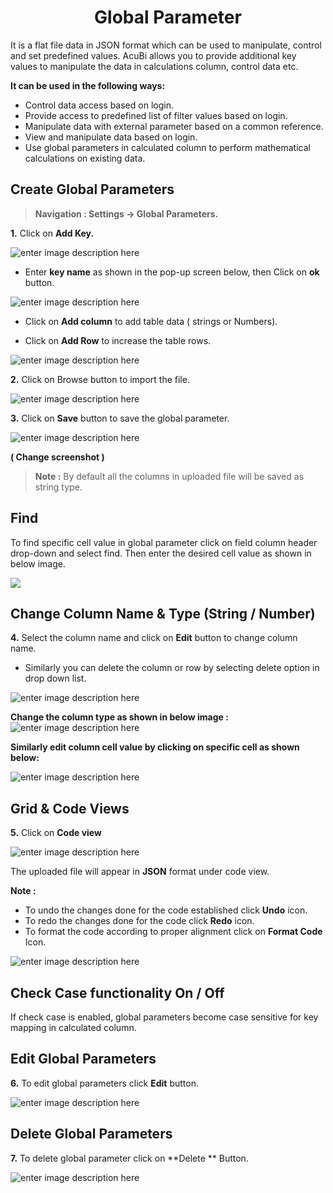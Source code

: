 <center><h1>Global Parameter</h1></center>

It is a flat file data in JSON format which can be used to manipulate, control and set predefined values.
AcuBi allows you to provide additional key values to manipulate the data in calculations column, control data etc. 
 
 **It can be used in the following ways:** 
- Control data access based on login.
- Provide access to predefined list of filter values based on login.
- Manipulate data with external parameter based on a common reference.
- View and manipulate data based on login.
- Use global parameters in calculated column to perform mathematical calculations on existing data.
 
## Create Global Parameters

>**Navigation : Settings → Global Parameters.**

**1.** Click on **Add Key.**

![enter image description here](https://raw.githubusercontent.com/sv18042016/fp1/eb08bee2614e37797672ab46bd201d2f6211d09b/images/global+para.png)

-  Enter **key name** as shown in the pop-up screen below, then Click on **ok** button.

![enter image description here](https://raw.githubusercontent.com/sv18042016/fp1/af27c45cb55b5170d224482c0ac646b1093c8f1a/images/global+para2.png)

 - Click on **Add column** to add table data ( strings or Numbers).
 
 - Click on **Add Row** to increase the table rows.
 

![enter image description here](https://raw.githubusercontent.com/sv18042016/fp1/a0355c0670a5270bd78cc76161b7c49b3598d57f/images/gp1.png)

**2.** Click on Browse button to import the file.

![enter image description here](https://raw.githubusercontent.com/sv18042016/fp1/f71f9b749c89e85f559f47a1db84bdb638fbc9a4/images/global+para3.png)

**3.** Click on **Save** button to save the global parameter.

![enter image description here](https://raw.githubusercontent.com/sv18042016/fp1/0d67f9ee78d4ee5a69d2e8b8ae127088b07972f0/images/save_globar.png) 

**( Change screenshot )**

>**Note :** By default all the columns in uploaded file will be saved as string type. 

## Find

To find specific cell value in global parameter click on field column header drop-down and select find. Then enter the desired cell value as shown in below image.

![
](https://raw.githubusercontent.com/sv18042016/fp1/e2bd3416a3b95a70d6d930540867035049373b02/images/find_gp.png)


## Change Column Name & Type (String / Number)

**4.** Select the column name and click on **Edit** button to change column name. 
- Similarly you can delete the column or row by selecting delete option in drop down list.

![enter image description here](https://raw.githubusercontent.com/sv18042016/fp1/d9f487e8bcb13f913640bdce2a7030f7b519167a/images/para1.png)
 
 **Change the column type as shown in below image :**
 ![enter image description here](https://raw.githubusercontent.com/sv18042016/fp1/d9f487e8bcb13f913640bdce2a7030f7b519167a/images/para2.png)

**Similarly edit column cell value by clicking on specific cell as shown below:**

![enter image description here](https://raw.githubusercontent.com/sv18042016/fp1/90ce2c5c848ba57722a38cdfb7623b6037e12058/images/para3.png)


## Grid & Code Views

**5.** Click on **Code view** 

![enter image description here](https://raw.githubusercontent.com/sv18042016/fp1/90776aed8960274aaa61da1fdae760d4210c27ea/images/global_parameter.png)

The uploaded file will appear in **JSON** format under code view.

 **Note :** 
- To undo the changes done for the code established click  **Undo** icon. 
-  To redo the changes done for the code click  **Redo** icon.
 - To format the code according to proper alignment click on **Format Code** Icon.


![enter image description here](https://raw.githubusercontent.com/sv18042016/fp1/81d718b1b8f8fb86a5e9e622a08de17b9fde36a9/images/codeview.png)

## Check Case functionality On / Off

If check case is enabled, global parameters become case sensitive for key mapping in calculated column.

## Edit Global Parameters

**6.** To edit global parameters click **Edit** button.

![enter image description here](https://raw.githubusercontent.com/sv18042016/fp1/f62789b75b84744ac187a098b61d4fc8fb752053/images/edit_para.png)

## Delete Global Parameters

**7.** To delete global parameter click on **Delete ** Button.

![enter image description here](https://raw.githubusercontent.com/sv18042016/fp1/f62789b75b84744ac187a098b61d4fc8fb752053/images/delete_para.png)


<!--stackedit_data:
eyJoaXN0b3J5IjpbMjYzMDU4ODkzLC0zMDY0MzY2NTgsMTIzOT
Y2OTA5MSwtMzQ4ODI4MTc5LC0xNzE1NzUzMjc1LDQ4MTUyNjQx
OCwtMTM0NTkyMjcwNiwyMDQxMzM4MTkwLC0yNjc2NzIxMywyMT
E3NjE2OTIzLC04OTUwOTE4OTAsMTY5NDM4NzU5NSwtMzk2OTQy
MDAxLDEyMzEzNzAyNzksLTE5MDc3NzY4NDAsLTE4MTExMTc4Nj
UsLTkwMDUwMTY2MV19
-->